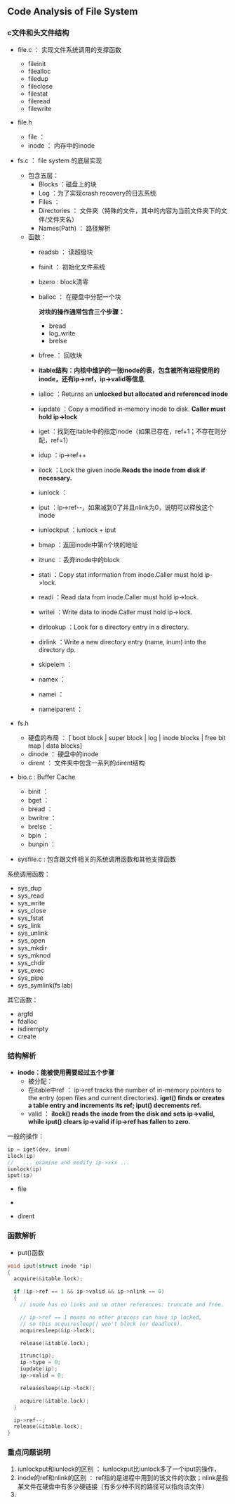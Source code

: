 ## Code Analysis of File System

### c文件和头文件结构
* file.c
：    实现文件系统调用的支撑函数
    * fileinit
    * filealloc
    * filedup
    * fileclose
    * filestat
    * fileread
    * filewrite
* file.h
  * file ： 
  * inode ： 内存中的inode
* fs.c ： file system 的底层实现
    * 包含五层：
        * Blocks ：磁盘上的块
        * Log ：为了实现crash recovery的日志系统
        * Files ： 
        * Directories ： 文件夹（特殊的文件，其中的内容为当前文件夹下的文件/文件夹名）
        * Names(Path) ： 路径解析
    * 函数：
        * readsb ： 读超级块
        * fsinit ： 初始化文件系统
        * bzero : block清零
        * balloc ： 在硬盘中分配一个块

          <strong>对块的操作通常包含三个步骤：</strong>
            * bread
            * log_write
            * brelse
        * bfree ： 回收块
        * <strong>itable结构：内核中维护的一张inode的表，包含被所有进程使用的inode，还有ip->ref，ip->valid等信息</strong>
        * ialloc ：Returns an <strong>unlocked but allocated and referenced inode</strong>
        * iupdate ：Copy a modified in-memory inode to disk. <strong>Caller must hold ip->lock</strong>
        * iget ：找到在itable中的指定inode（如果已存在，ref+1；不存在则分配，ref=1）
        * idup ：ip->ref++
        * ilock ：Lock the given inode.<strong>Reads the inode from disk if necessary.</strong>
        * iunlock ：
        * iput ：ip->ref--，如果减到0了并且nlink为0，说明可以释放这个inode
        * iunlockput ：iunlock + iput
        * bmap ：返回inode中第n个块的地址
        * itrunc ：丢弃inode中的block
        * stati ：Copy stat information from inode.Caller must hold ip->lock.
        * readi ：Read data from inode.Caller must hold ip->lock.
        * writei ：Write data to inode.Caller must hold ip->lock.
        * dirlookup ：Look for a directory entry in a directory.
        * dirlink ：Write a new directory entry (name, inum) into the directory dp.
        * skipelem ：
        * namex ：
        * namei ：
        * nameiparent ： 

* fs.h
    * 硬盘的布局
：    [ boot block | super block | log | inode blocks | free bit map | data blocks]
    * dinode ： 硬盘中的inode
    * dirent ： 文件夹中包含一系列的dirent结构
* bio.c : Buffer Cache
    * binit ：
    * bget ：
    * bread ：
    * bwritre ：
    * brelse ：
    * bpin ：
    * bunpin ： 
* sysfile.c
:    包含跟文件相关的系统调用函数和其他支撑函数
  
系统调用函数：
  * sys_dup
  * sys_read
  * sys_write
  * sys_close
  * sys_fstat
  * sys_link
  * sys_unlink
  * sys_open
  * sys_mkdir
  * sys_mknod
  * sys_chdir
  * sys_exec
  * sys_pipe
  * sys_symlink(fs lab)

其它函数：
  * argfd
  * fdalloc
  * isdirempty
  * create
  

### 结构解析
* <strong>inode：能被使用需要经过五个步骤</strong>
    * 被分配：
    * 在itable中ref ： ip->ref tracks the number of in-memory pointers to the entry (open files and current directories). <strong>iget() finds or creates a table entry and increments its ref; iput() decrements ref.</strong>
    * valid ： <strong>ilock() reads the inode from the disk and sets ip->valid, while iput() clears ip->valid if ip->ref has fallen to zero.</strong>
 
一般的操作：
```c
ip = iget(dev, inum)
ilock(ip)
//   ... examine and modify ip->xxx ...
iunlock(ip)
iput(ip)
```
* file
* 

* dirent

### 函数解析
* put()函数
```c
void iput(struct inode *ip)
{
  acquire(&itable.lock);

  if (ip->ref == 1 && ip->valid && ip->nlink == 0)
  {
    // inode has no links and no other references: truncate and free.

    // ip->ref == 1 means no other process can have ip locked,
    // so this acquiresleep() won't block (or deadlock).
    acquiresleep(&ip->lock);

    release(&itable.lock);

    itrunc(ip);
    ip->type = 0;
    iupdate(ip);
    ip->valid = 0;

    releasesleep(&ip->lock);

    acquire(&itable.lock);
  }

  ip->ref--;
  release(&itable.lock);
}
```

### 重点问题说明

1. iunlockput和iunlock的区别
：    iunlockput比iunlock多了一个iput的操作，
3. inode的ref和nlink的区别
： ref指的是进程中用到的该文件的次数；nlink是指某文件在硬盘中有多少硬链接（有多少种不同的路径可以指向该文件）
5. 
